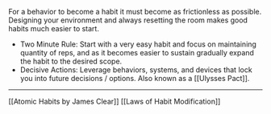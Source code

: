 For a behavior to become a habit it must become as frictionless as possible. Designing your environment and always resetting the room makes good habits much easier to start.
- Two Minute Rule: Start with a very easy habit and focus on maintaining quantity of reps, and as it becomes easier to sustain gradually expand the habit to the desired scope. 
- Decisive Actions: Leverage behaviors, systems, and devices that lock you into future decisions / options. Also known as a [[Ulysses Pact]]. 
---
[[Atomic Habits by James Clear]]
[[Laws of Habit Modification]]